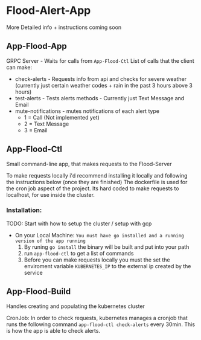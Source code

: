 # Flood-Alert-App
More Detailed info + instructions coming soon

## App-Flood-App
GRPC Server - Waits for calls from `App-Flood-Ctl` 
List of calls that the client can make:
- check-alerts - Requests info from api and checks for severe weather (currently just certain weather codes + rain in the past 3 hours above 3 hours)
- test-alerts - Tests alerts methods - Currently just Text Message and Email 
- mute-notifications - mutes notifications of each alert type 
	- 1 = Call (Not implemented yet)
	- 2 = Text Message
	- 3 = Email

## App-Flood-Ctl
Small command-line app, that makes requests to the Flood-Server

To make requests locally i'd recommend installing it locally and following the instructions below (once they are finished)
The dockerfile is used for the cron job aspect of the project. Its hard coded to make requests to localhost, for use inside the cluster.

### Installation:
TODO: Start with how to setup the cluster / setup with gcp
 - On your Local Machine:
	`You must have go installed and a running version of the app running`
	1.  By runing `go install` the binary will be built and put into your path
	2. run `app-flood-ctl` to get a list of commands
	3. Before you can make requests locally you must the set the enviroment variable `KUBERNETES_IP` to the external ip created by the service



## App-Flood-Build

Handles creating and populating the kubernetes cluster

CronJob: In order to check requests, kubernetes manages a cronjob that runs the following command `app-flood-ctl check-alerts` every 30min. This is how the app is able to check alerts.
